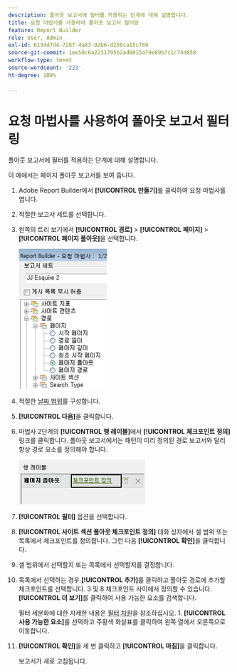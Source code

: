 ```yaml
---
description: 폴아웃 보고서에 필터를 적용하는 단계에 대해 설명합니다.
title: 요청 마법사를 사용하여 폴아웃 보고서 필터링
feature: Report Builder
role: User, Admin
exl-id: 6134d7d4-7287-4a83-92b6-d250ca15cf69
source-git-commit: 1ee50c6a2231795b2ad0015a79e09b7c1c74d850
workflow-type: tm+mt
source-wordcount: '223'
ht-degree: 100%

---
```


# 요청 마법사를 사용하여 폴아웃 보고서 필터링

폴아웃 보고서에 필터를 적용하는 단계에 대해 설명합니다.

이 예에서는 페이지 폴아웃 보고서를 보여 줍니다.

1. Adobe Report Builder에서 **[!UICONTROL 만들기]**&#x200B;를 클릭하여 요청 마법사를 엽니다.
1. 적절한 보고서 세트를 선택합니다.
1. 왼쪽의 트리 보기에서 **[!UICONTROL 경로]** > **[!UICONTROL 페이지]** > **[!UICONTROL 페이지 폴아웃]**&#x200B;을 선택합니다.

   ![](assets/page_fallout.png)

1. 적절한 [날짜 범위](/help/analyze/report-builder/data-requests/configuring-report-dates/custom-calendar.md)를 구성합니다.
1. **[!UICONTROL 다음]**&#x200B;을 클릭합니다.
1. 마법사 2단계의 **[!UICONTROL 행 레이블]**&#x200B;에서 **[!UICONTROL 체크포인트 정의]** 링크를 클릭합니다. 폴아웃 보고서에서는 패턴이 미리 정의된 경로 보고서와 달리 항상 경로 요소를 정의해야 합니다.

   ![](assets/define_checkpoints.png)

1. **[!UICONTROL 필터]** 옵션을 선택합니다.

1. **[!UICONTROL 사이트 섹션 폴아웃 체크포인트 정의]** 대화 상자에서 셀 범위 또는 목록에서 체크포인트를 정의합니다. 그런 다음 **[!UICONTROL 확인]**&#x200B;을 클릭합니다.
1. 셀 범위에서 선택할지 또는 목록에서 선택할지를 결정합니다.
1. 목록에서 선택하는 경우 **[!UICONTROL 추가]**&#x200B;를 클릭하고 폴아웃 경로에 추가할 체크포인트를 선택합니다. 3 및 8 체크포인트 사이에서 정의할 수 있습니다. **[!UICONTROL 더 보기]**&#x200B;를 클릭하여 사용 가능한 요소를 검색합니다.

   필터 세분화에 대한 자세한 내용은 [필터 차원](/help/analyze/report-builder/layout/c-filter-dimensions/filter-dimensions.md)을 참조하십시오. 1. **[!UICONTROL 사용 가능한 요소]**&#x200B;를 선택하고 주황색 화살표를 클릭하여 왼쪽 열에서 오른쪽으로 이동합니다.
1. **[!UICONTROL 확인]**&#x200B;을 세 번 클릭하고 **[!UICONTROL 마침]**&#x200B;을 클릭합니다.

   보고서가 새로 고침됩니다.
